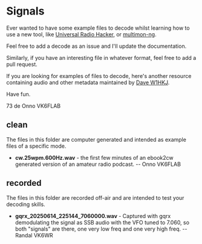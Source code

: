 # Signals

Ever wanted to have some example files to decode whilst learning how to use a new tool, like [Universal Radio Hacker](https://github.com/jopohl/urh), or [multimon-ng](https://github.com/EliasOenal/multimon-ng).

Feel free to add a decode as an issue and I'll update the documentation.

Similarly, if you have an interesting file in whatever format, feel free to add a pull request.

If you are looking for examples of files to decode, here's another resource containing audio and other metadata maintained by [Dave W1HKJ](https://www.w1hkj.org/modes/).

Have fun.

73 de Onno VK6FLAB

## clean

The files in this folder are computer generated and intended as example files of a specific mode.

* __cw.25wpm.600Hz.wav__ - the first few minutes of an ebook2cw generated version of an amateur radio podcast. -- Onno VK6FLAB

## recorded

The files in this folder are recorded off-air and are intended to test your decoding skills.

* __gqrx_20250614_225144_7060000.wav__ - Captured with gqrx demodulating the signal as SSB audio with the VFO tuned to 7.060, so both "signals" are there, one very low freq and one very high freq. -- Randal VK6WR

